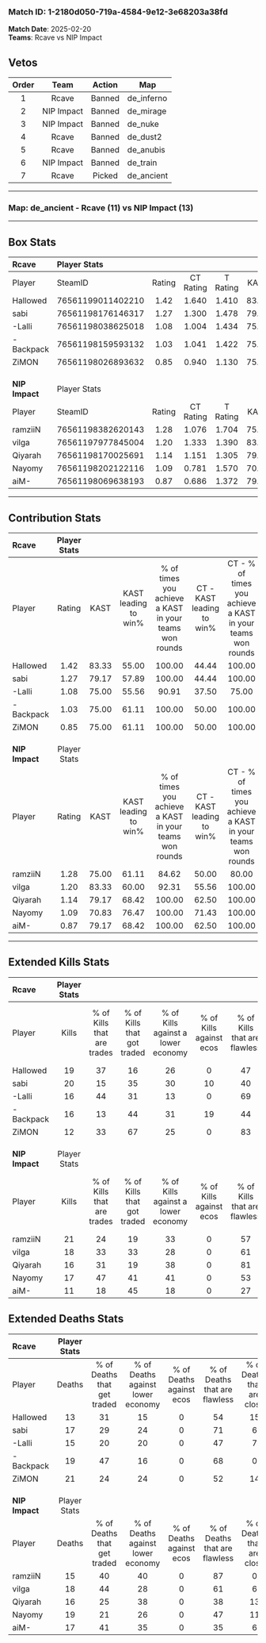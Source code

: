 ### Match ID: 1-2180d050-719a-4584-9e12-3e68203a38fd  
**Match Date**: 2025-02-20  
**Teams**: Rcave vs NIP Impact  

## Vetos  

| Order | Team | Action | Map |
| :---: | :--: | :----: | --- |
| 1 | Rcave | Banned | de_inferno |
| 2 | NIP Impact | Banned | de_mirage |
| 3 | NIP Impact | Banned | de_nuke |
| 4 | Rcave | Banned | de_dust2 |
| 5 | Rcave | Banned | de_anubis |
| 6 | NIP Impact | Banned | de_train |
| 7 | Rcave | Picked | de_ancient |

---  

### **Map**: de_ancient - Rcave (11) vs NIP Impact (13)  
---  

## Box Stats  

| **Rcave**      | Player Stats      |        |           |          |       |      |       |         |        |      |     |
| :- | :- | :-: | :-: | :-: | :-: | :-: | :-: | :-: | :-: | :-: | :-: |
| Player         | SteamID           | Rating | CT Rating | T Rating | KAST  | ADR  | Kills | Assists | Deaths | K/D  | HS% |
| Hallowed       | 76561199011402210 |  1.42  |   1.640   |  1.410   | 83.33 | 97.0 |  19   |   10    |   13   | 1.46 | 63  |
| sabi           | 76561198176146317 |  1.27  |   1.300   |  1.478   | 79.17 | 80.0 |  20   |    7    |   17   | 1.18 | 45  |
| -Lalli         | 76561198038625018 |  1.08  |   1.004   |  1.434   | 75.00 | 68.1 |  16   |    2    |   15   | 1.07 | 50  |
| -Backpack      | 76561198159593132 |  1.03  |   1.041   |  1.422   | 75.00 | 72.8 |  16   |    8    |   19   | 0.84 | 56  |
| ZiMON          | 76561198026893632 |  0.85  |   0.940   |  1.130   | 75.00 | 74.5 |  12   |    8    |   21   | 0.57 | 41  |
|                |                   |        |           |          |       |      |       |         |        |      |     |
|                |                   |        |           |          |       |      |       |         |        |      |     |
|                |                   |        |           |          |       |      |       |         |        |      |     |
| **NIP Impact** | Player Stats      |        |           |          |       |      |       |         |        |      |     |
| Player         | SteamID           | Rating | CT Rating | T Rating | KAST  | ADR  | Kills | Assists | Deaths | K/D  | HS% |
| ramziiN        | 76561198382620143 |  1.28  |   1.076   |  1.704   | 75.00 | 72.7 |  21   |    3    |   15   | 1.40 | 42  |
| vilga          | 76561197977845004 |  1.20  |   1.333   |  1.390   | 83.33 | 77.9 |  18   |    9    |   18   | 1.00 | 27  |
| Qiyarah        | 76561198170025691 |  1.14  |   1.151   |  1.305   | 79.17 | 79.5 |  16   |    5    |   16   | 1.00 | 56  |
| Nayomy         | 76561198202122116 |  1.09  |   0.781   |  1.570   | 70.83 | 86.4 |  17   |   10    |   19   | 0.89 | 64  |
| aiM-           | 76561198069638193 |  0.87  |   0.686   |  1.372   | 79.17 | 60.1 |  11   |    4    |   17   | 0.65 | 18  |
---  

## Contribution Stats  

| **Rcave**      | Player Stats |       |                      |                                                        |                           |                                                             |                          |                                                            |
| :- | :-: | :-: | :-: | :-: | :-: | :-: | :-: | :-: |
| Player         |    Rating    | KAST  | KAST leading to win% | % of times you achieve a KAST in your teams won rounds | CT - KAST leading to win% | CT - % of times you achieve a KAST in your teams won rounds | T - KAST leading to win% | T - % of times you achieve a KAST in your teams won rounds |
| Hallowed       |     1.42     | 83.33 |        55.00         |                         100.00                         |           44.44           |                           100.00                            |          63.64           |                           100.00                           |
| sabi           |     1.27     | 79.17 |        57.89         |                         100.00                         |           44.44           |                           100.00                            |          70.00           |                           100.00                           |
| -Lalli         |     1.08     | 75.00 |        55.56         |                         90.91                          |           37.50           |                            75.00                            |          70.00           |                           100.00                           |
| -Backpack      |     1.03     | 75.00 |        61.11         |                         100.00                         |           50.00           |                           100.00                            |          70.00           |                           100.00                           |
| ZiMON          |     0.85     | 75.00 |        61.11         |                         100.00                         |           50.00           |                           100.00                            |          70.00           |                           100.00                           |
|                |              |       |                      |                                                        |                           |                                                             |                          |                                                            |
|                |              |       |                      |                                                        |                           |                                                             |                          |                                                            |
|                |              |       |                      |                                                        |                           |                                                             |                          |                                                            |
| **NIP Impact** | Player Stats |       |                      |                                                        |                           |                                                             |                          |                                                            |
| Player         |    Rating    | KAST  | KAST leading to win% | % of times you achieve a KAST in your teams won rounds | CT - KAST leading to win% | CT - % of times you achieve a KAST in your teams won rounds | T - KAST leading to win% | T - % of times you achieve a KAST in your teams won rounds |
| ramziiN        |     1.28     | 75.00 |        61.11         |                         84.62                          |           50.00           |                            80.00                            |          70.00           |                           87.50                            |
| vilga          |     1.20     | 83.33 |        60.00         |                         92.31                          |           55.56           |                           100.00                            |          63.64           |                           87.50                            |
| Qiyarah        |     1.14     | 79.17 |        68.42         |                         100.00                         |           62.50           |                           100.00                            |          72.73           |                           100.00                           |
| Nayomy         |     1.09     | 70.83 |        76.47         |                         100.00                         |           71.43           |                           100.00                            |          80.00           |                           100.00                           |
| aiM-           |     0.87     | 79.17 |        68.42         |                         100.00                         |           62.50           |                           100.00                            |          72.73           |                           100.00                           |
---  

## Extended Kills Stats  

| **Rcave**      | Player Stats |                            |                            |                                    |                         |                              |                                 |                                       |                    |           |
| :- | :-: | :-: | :-: | :-: | :-: | :-: | :-: | :-: | :-: | :-: |
| Player         |    Kills     | % of Kills that are trades | % of Kills that got traded | % of Kills against a lower economy | % of Kills against ecos | % of Kills that are flawless | % of Kills that are close duels | % of Kills that are assisted by flash | Pistol Round Kills | AWP Kills |
| Hallowed       |      19      |             37             |             16             |                 26                 |            0            |              47              |                5                |                  16                   |         3          |     1     |
| sabi           |      20      |             15             |             35             |                 30                 |           10            |              40              |                5                |                  15                   |         1          |     0     |
| -Lalli         |      16      |             44             |             31             |                 13                 |            0            |              69              |               19                |                   6                   |         1          |     0     |
| -Backpack      |      16      |             13             |             44             |                 31                 |           19            |              44              |                0                |                  19                   |         3          |     0     |
| ZiMON          |      12      |             33             |             67             |                 25                 |            0            |              83              |                8                |                   0                   |         0          |     0     |
|                |              |                            |                            |                                    |                         |                              |                                 |                                       |                    |           |
|                |              |                            |                            |                                    |                         |                              |                                 |                                       |                    |           |
|                |              |                            |                            |                                    |                         |                              |                                 |                                       |                    |           |
| **NIP Impact** | Player Stats |                            |                            |                                    |                         |                              |                                 |                                       |                    |           |
| Player         |    Kills     | % of Kills that are trades | % of Kills that got traded | % of Kills against a lower economy | % of Kills against ecos | % of Kills that are flawless | % of Kills that are close duels | % of Kills that are assisted by flash | Pistol Round Kills | AWP Kills |
| ramziiN        |      21      |             24             |             19             |                 33                 |            0            |              57              |                5                |                   0                   |         2          |     3     |
| vilga          |      18      |             33             |             33             |                 28                 |            0            |              61              |                6                |                   6                   |         1          |     0     |
| Qiyarah        |      16      |             31             |             19             |                 38                 |            0            |              81              |                6                |                  13                   |         0          |     1     |
| Nayomy         |      17      |             47             |             41             |                 41                 |            0            |              53              |                6                |                   6                   |         1          |     0     |
| aiM-           |      11      |             18             |             45             |                 18                 |            0            |              27              |               27                |                   9                   |         2          |     0     |
## Extended Deaths Stats  

| **Rcave**      | Player Stats |                             |                                   |                          |                               |                            |                           |               |
| :- | :-: | :-: | :-: | :-: | :-: | :-: | :-: | :-: |
| Player         |    Deaths    | % of Deaths that get traded | % of Deaths against lower economy | % of Deaths against ecos | % of Deaths that are flawless | % of Deaths that are close | % of Deaths while blinded | Deaths to AWP |
| Hallowed       |      13      |             31              |                15                 |            0             |              54               |             15             |             0             |       1       |
| sabi           |      17      |             29              |                24                 |            0             |              71               |             6              |             0             |       1       |
| -Lalli         |      15      |             20              |                20                 |            0             |              47               |             7              |             0             |       0       |
| -Backpack      |      19      |             47              |                16                 |            0             |              68               |             0              |            16             |       1       |
| ZiMON          |      21      |             24              |                24                 |            0             |              52               |             14             |            10             |       1       |
|                |              |                             |                                   |                          |                               |                            |                           |               |
|                |              |                             |                                   |                          |                               |                            |                           |               |
|                |              |                             |                                   |                          |                               |                            |                           |               |
| **NIP Impact** | Player Stats |                             |                                   |                          |                               |                            |                           |               |
| Player         |    Deaths    | % of Deaths that get traded | % of Deaths against lower economy | % of Deaths against ecos | % of Deaths that are flawless | % of Deaths that are close | % of Deaths while blinded | Deaths to AWP |
| ramziiN        |      15      |             40              |                40                 |            0             |              87               |             0              |             0             |       0       |
| vilga          |      18      |             44              |                28                 |            0             |              61               |             6              |            17             |       0       |
| Qiyarah        |      16      |             25              |                38                 |            0             |              38               |             13             |            19             |       0       |
| Nayomy         |      19      |             21              |                26                 |            0             |              47               |             11             |             5             |       1       |
| aiM-           |      17      |             41              |                35                 |            0             |              35               |             6              |            18             |       0       |
